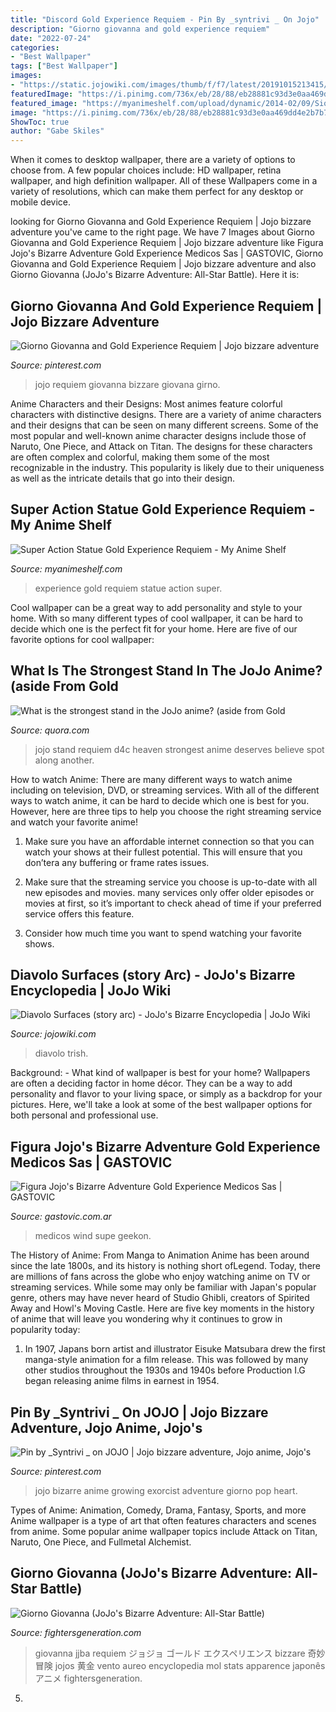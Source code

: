 ```yaml
---
title: "Discord Gold Experience Requiem - Pin By _syntrivi _ On Jojo"
description: "Giorno giovanna and gold experience requiem"
date: "2022-07-24"
categories:
- "Best Wallpaper"
tags: ["Best Wallpaper"]
images:
- "https://static.jojowiki.com/images/thumb/f/f7/latest/20191015213415/GW_ep36_choke_me_daddy.png/800px-GW_ep36_choke_me_daddy.png"
featuredImage: "https://i.pinimg.com/736x/eb/28/88/eb28881c93d3e0aa469dd4e2b7b771f8.jpg"
featured_image: "https://myanimeshelf.com/upload/dynamic/2014-02/09/Siona1391947316-13.jpeg"
image: "https://i.pinimg.com/736x/eb/28/88/eb28881c93d3e0aa469dd4e2b7b771f8.jpg"
ShowToc: true
author: "Gabe Skiles"
---
```



When it comes to desktop wallpaper, there are a variety of options to choose from. A few popular choices include: HD wallpaper, retina wallpaper, and high definition wallpaper. All of these Wallpapers come in a variety of resolutions, which can make them perfect for any desktop or mobile device. 

	

		
looking for Giorno Giovanna and Gold Experience Requiem | Jojo bizzare adventure you've came to the right page. We have 7 Images about Giorno Giovanna and Gold Experience Requiem | Jojo bizzare adventure like Figura Jojo&#039;s Bizarre Adventure Gold Experience Medicos Sas | GASTOVIC, Giorno Giovanna and Gold Experience Requiem | Jojo bizzare adventure and also Giorno Giovanna (JoJo&#039;s Bizarre Adventure: All-Star Battle). Here it is:
		
    
## Giorno Giovanna And Gold Experience Requiem | Jojo Bizzare Adventure

<img loading=lazy src="https://i.pinimg.com/736x/1d/55/2f/1d552fa3390ae56b3d16af0e0f1738a6.jpg" onerror="this.onerror=null;this.src='https://tse1.mm.bing.net/th?id=OIP.5KQsuoB5O2fU6xCtLlmsNQHaEK&amp;pid=15.1';" alt="Giorno Giovanna and Gold Experience Requiem | Jojo bizzare adventure">

_Source: pinterest.com_

>jojo requiem giovanna bizzare giovana girno. 

	

Anime Characters and their Designs: Most animes feature colorful characters with distinctive designs.
There are a variety of anime characters and their designs that can be seen on many different screens. Some of the most popular and well-known anime character designs include those of Naruto, One Piece, and Attack on Titan. The designs for these characters are often complex and colorful, making them some of the most recognizable in the industry. This popularity is likely due to their uniqueness as well as the intricate details that go into their design.

    
## Super Action Statue Gold Experience Requiem - My Anime Shelf

<img loading=lazy src="https://myanimeshelf.com/upload/dynamic/2014-02/09/Siona1391947316-13.jpeg" onerror="this.onerror=null;this.src='https://tse4.mm.bing.net/th?id=OIP.E4A_c4UGspr_CJcUU_wzGQAAAA&amp;pid=15.1';" alt="Super Action Statue Gold Experience Requiem - My Anime Shelf">

_Source: myanimeshelf.com_

>experience gold requiem statue action super. 

	

Cool wallpaper can be a great way to add personality and style to your home. With so many different types of cool wallpaper, it can be hard to decide which one is the perfect fit for your home. Here are five of our favorite options for cool wallpaper: 

    
## What Is The Strongest Stand In The JoJo Anime? (aside From Gold

<img loading=lazy src="https://qph.fs.quoracdn.net/main-qimg-022f5d1a12aedadd3e1ddf04a50b30c6" onerror="this.onerror=null;this.src='https://tse2.mm.bing.net/th?id=OIP.Ai9dGhKu2t0-Hd8EpQswxgHaKc&amp;pid=15.1';" alt="What is the strongest stand in the JoJo anime? (aside from Gold">

_Source: quora.com_

>jojo stand requiem d4c heaven strongest anime deserves believe spot along another. 

	

How to watch Anime: There are many different ways to watch anime including on television, DVD, or streaming services.
With all of the different ways to watch anime, it can be hard to decide which one is best for you. However, here are three tips to help you choose the right streaming service and watch your favorite anime!
1. Make sure you have an affordable internet connection so that you can watch your shows at their fullest potential. This will ensure that you don’tera any buffering or frame rates issues.

2. Make sure that the streaming service you choose is up-to-date with all new episodes and movies. many services only offer older episodes or movies at first, so it’s important to check ahead of time if your preferred service offers this feature.

3. Consider how much time you want to spend watching your favorite shows.

    
## Diavolo Surfaces (story Arc) - JoJo&#039;s Bizarre Encyclopedia | JoJo Wiki

<img loading=lazy src="https://static.jojowiki.com/images/thumb/f/f7/latest/20191015213415/GW_ep36_choke_me_daddy.png/800px-GW_ep36_choke_me_daddy.png" onerror="this.onerror=null;this.src='https://tse2.mm.bing.net/th?id=OIP.QiZGycYKDBbC-KzVbXG_uQHaEK&amp;pid=15.1';" alt="Diavolo Surfaces (story arc) - JoJo&#039;s Bizarre Encyclopedia | JoJo Wiki">

_Source: jojowiki.com_

>diavolo trish. 

	

Background: - What kind of wallpaper is best for your home?
Wallpapers are often a deciding factor in home décor. They can be a way to add personality and flavor to your living space, or simply as a backdrop for your pictures. Here, we'll take a look at some of the best wallpaper options for both personal and professional use.

    
## Figura Jojo&#039;s Bizarre Adventure Gold Experience Medicos Sas | GASTOVIC

<img loading=lazy src="https://http2.mlstatic.com/D_NQ_NP_975441-MLA44011892615_112020-F.jpg" onerror="this.onerror=null;this.src='https://tse1.mm.bing.net/th?id=OIP.v5Nmh4-WA63tZRUcaKtRIwHaMc&amp;pid=15.1';" alt="Figura Jojo&#039;s Bizarre Adventure Gold Experience Medicos Sas | GASTOVIC">

_Source: gastovic.com.ar_

>medicos wind supe geekon. 

	

The History of Anime: From Manga to Animation
Anime has been around since the late 1800s, and its history is nothing short ofLegend. Today, there are millions of fans across the globe who enjoy watching anime on TV or streaming services. While some may only be familiar with Japan's popular genre, others may have never heard of Studio Ghibli, creators of Spirited Away and Howl's Moving Castle. Here are five key moments in the history of anime that will leave you wondering why it continues to grow in popularity today:
1) In 1907, Japans born artist and illustrator Eisuke Matsubara drew the first manga-style animation for a film release. This was followed by many other studios throughout the 1930s and 1940s before Production I.G began releasing anime films in earnest in 1954.

    
## Pin By _Syntrivi _ On JOJO | Jojo Bizzare Adventure, Jojo Anime, Jojo&#039;s

<img loading=lazy src="https://i.pinimg.com/736x/eb/28/88/eb28881c93d3e0aa469dd4e2b7b771f8.jpg" onerror="this.onerror=null;this.src='https://tse3.mm.bing.net/th?id=OIP.xcsqcUL0OFzbtSrVG6x0-AHaIf&amp;pid=15.1';" alt="Pin by _Syntrivi _ on JOJO | Jojo bizzare adventure, Jojo anime, Jojo&#039;s">

_Source: pinterest.com_

>jojo bizarre anime growing exorcist adventure giorno pop heart. 

	

Types of Anime: Animation, Comedy, Drama, Fantasy, Sports, and more
Anime wallpaper is a type of art that often features characters and scenes from anime. Some popular anime wallpaper topics include Attack on Titan, Naruto, One Piece, and Fullmetal Alchemist.

    
## Giorno Giovanna (JoJo&#039;s Bizarre Adventure: All-Star Battle)

<img loading=lazy src="https://www.fightersgeneration.com/nf8/char3/gionro-gold-experience-anime.png" onerror="this.onerror=null;this.src='https://tse4.mm.bing.net/th?id=OIP.guw3n_3OR91C3PgP4b6k2QHaM1&amp;pid=15.1';" alt="Giorno Giovanna (JoJo&#039;s Bizarre Adventure: All-Star Battle)">

_Source: fightersgeneration.com_

>giovanna jjba requiem ジョジョ ゴールド エクスペリエンス bizzare 奇妙 冒険 jojos 黄金 vento aureo encyclopedia mol stats apparence japonês アニメ fightersgeneration. 

	

5.

